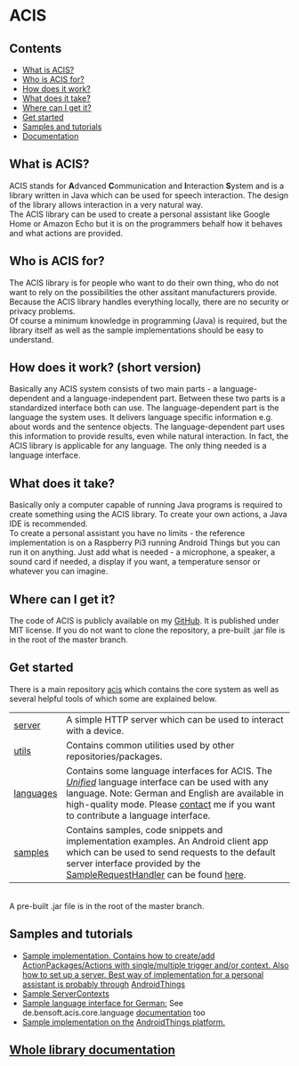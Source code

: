 <h1>ACIS</h1>
						<h2>Contents</h2>
						<ul>
						<li><a href="#whatisacis">What is ACIS?</a></li>
						<li><a href="#whoisacisfor">Who is ACIS for?</a></li>
						<li><a href="#howdoesitwork">How does it work?</a></li>
						<li><a href="#whatdoesittake">What does it take?</a></li>
						<li><a href="#wherecanigetit">Where can I get it?</a></li>
						<li><a href="#getstarted">Get started</a></li>
						<li><a href="#samples">Samples and tutorials</a></li>
						<li><a href="#documentation">Documentation</a></li>
						</ul>
						<h2 id="whatisacis" >What is ACIS?</h2>
						<p>ACIS stands for <b>A</b>dvanced <b>C</b>ommunication and <b>I</b>nteraction <b>S</b>ystem and is a library written in Java which can be used for speech interaction. The design of the library allows interaction in a very natural way.<br>The ACIS library can be used to create a personal assistant like Google Home or Amazon Echo but it is on the programmers behalf how it behaves and what actions are provided.</p>
						<h2 id="whoisacisfor">Who is ACIS for?</h2>
						<p>The ACIS library is for people who want to do their own thing, who do not want to rely on the possibilities the other assitant manufacturers provide. Because the ACIS library handles everything locally, there are no security or privacy problems.<br>
						Of course a minimum knowledge in programming (Java) is required, but the library itself as well as the sample implementations should be easy to understand.</p>
						<h2 id="howdoesitwork">How does it work? (short version)</h2>
						<p>Basically any ACIS system consists of two main parts - a language-dependent and a language-independent part. Between these two parts is a standardized interface both can use. The language-dependent part is the language the system uses. It delivers language specific information e.g. about words and the sentence objects. The language-dependent part uses this information to provide results, even while natural interaction. In fact, the ACIS library is applicable for any language. The only thing needed is a language interface.</p>
						<h2 id="whatdoesittake">What does it take?</h2>
						<p>Basically only a computer capable of running Java programs is required to create something using the ACIS library. To create your own actions, a Java IDE is recommended.<br>
						To create a personal assistant you have no limits - the reference implementation is on a Raspberry Pi3 running Android Things but you can run it on anything. Just add what is needed - a microphone, a speaker, a sound card if needed, a display if you want, a temperature sensor or whatever you can imagine.</p>
						<h2 id="wherecanigetit">Where can I get it?</h2>
						<p>The code of ACIS is publicly available on my <a href="https://github.com/bensoftde">GitHub</a>. It is published under MIT license. If you do not want to clone the repository, a pre-built .jar file is in the root of the master branch.</p>
						<h2 id="getstarted">Get started</h2>
						<p>There is a main repository <a href= "https://github.com/bensoftde/acis">acis</a> which contains the core system as well as several helpful tools of which some are explained below.<br>
						<table class="bordered">
						<tr><td><a href="https://github.com/bensoftde/acis/tree/master/de/bensoft/acis/server">server</a></td><td>A simple HTTP server which can be used to interact with a device.</td></tr>
						<tr><td><a href="https://github.com/bensoftde/acis/tree/master/de/bensoft/acis/utils">utils</a></td><td>Contains common utilities used by other repositories/packages.</td></tr>
						<tr><td><a href="https://github.com/bensoftde/acis/tree/master/de/bensoft/acis/languages">languages</a></td><td>Contains some language interfaces for ACIS. The <a href="https://github.com/bensoftde/acis/blob/master/de/bensoft/acis/languages/Unified.java"><i>Unified</i></a> language interface can be used with any language. Note: German and English are available in high-quality mode. Please <a href="mailto:code@bensoft.de">contact</a> me if you want to contribute a language interface.</td></tr>
						<tr><td><a href="https://github.com/bensoftde/acis/tree/master/samples">samples</a></td><td>Contains samples, code snippets and implementation examples. An Android client app which can be used to send requests to the default server interface provided by the <a href="https://github.com/bensoftde/acis/blob/master/de/bensoft/acis/server/contexts/SampleRequestHandler.java">SampleRequestHandler</a> can be found <a href="https://github.com/bensoftde/acis/tree/master/samples/client_app">here</a>.</td></tr>
						</table>
						<br>
						A pre-built .jar file is in the root of the master branch.
						</p>
						<h2 id="samples">Samples and tutorials</h2>
						<p><ul>
						<li><a href="https://github.com/bensoftde/acis/blob/master/samples/SampleImplementation.java">Sample implementation. Contains how to create/add ActionPackages/Actions with single/multiple trigger and/or context. Also how to set up a server. Best way of implementation for a personal assistant is probably through</a> <a href="https://developer.android.com/things">AndroidThings</a></li>
						<li><a href="https://github.com/bensoftde/acis/tree/master/de/bensoft/acis/server/contexts">Sample ServerContexts</a></li>
						<li><a href="https://github.com/bensoftde/acis/blob/master/de/bensoft/acis/languages/BensoftGermanWiktionary.java">Sample language interface for German:</a> See de.bensoft.acis.core.language <a href="http://bensoft.de/projects/acis/documentation#scrolled">documentation</a> too</li>
						<li><a href="https://github.com/bensoftde/acis/tree/master/samples/android_things">Sample implementation on the</a> <a href="https://developer.android.com/things">AndroidThings platform.</a></li>
						</ul>
						</p>
						<p>
						<h2 id="documentation"><a href="http://bensoft.de/projects/acis/documentation#scrolled">Whole library documentation</a></h2>
						</p>
